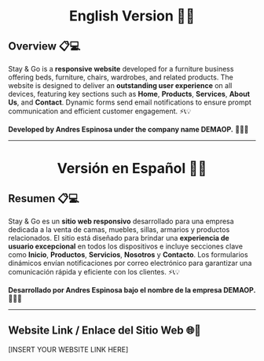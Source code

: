 <center>

# English Version 🚀🌐

</center>

## Overview 📋💻  
Stay & Go is a **responsive website** developed for a furniture business offering beds, furniture, chairs, wardrobes, and related products. The website is designed to deliver an **outstanding user experience** on all devices, featuring key sections such as **Home**, **Products**, **Services**, **About Us**, and **Contact**. Dynamic forms send email notifications to ensure prompt communication and efficient customer engagement. ⚡📞💡

**Developed by Andres Espinosa under the company name DEMAOP.** 🌟✨🚀

---

<center>

# Versión en Español 🌟🚀

</center>

## Resumen 📋💻  
Stay & Go es un **sitio web responsivo** desarrollado para una empresa dedicada a la venta de camas, muebles, sillas, armarios y productos relacionados. El sitio está diseñado para brindar una **experiencia de usuario excepcional** en todos los dispositivos e incluye secciones clave como **Inicio**, **Productos**, **Servicios**, **Nosotros** y **Contacto**. Los formularios dinámicos envían notificaciones por correo electrónico para garantizar una comunicación rápida y eficiente con los clientes. ⚡📞💡

**Desarrollado por Andres Espinosa bajo el nombre de la empresa DEMAOP.** 🚀✨🌟

---

## Website Link / Enlace del Sitio Web 🌐🔗  
[INSERT YOUR WEBSITE LINK HERE]
